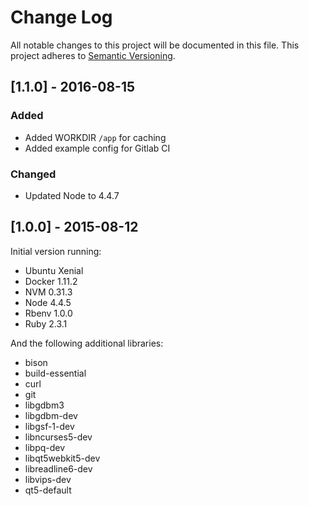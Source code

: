# Change Log
All notable changes to this project will be documented in this file.
This project adheres to [Semantic Versioning](http://semver.org/).

## [1.1.0] - 2016-08-15
### Added
- Added WORKDIR `/app` for caching
- Added example config for Gitlab CI

### Changed
- Updated Node to 4.4.7

## [1.0.0] - 2015-08-12
Initial version running:
- Ubuntu Xenial
- Docker 1.11.2
- NVM 0.31.3
- Node 4.4.5
- Rbenv 1.0.0
- Ruby 2.3.1

And the following additional libraries:
- bison
- build-essential
- curl
- git
- libgdbm3
- libgdbm-dev
- libgsf-1-dev
- libncurses5-dev
- libpq-dev
- libqt5webkit5-dev
- libreadline6-dev
- libvips-dev
- qt5-default
